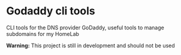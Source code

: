 # Godaddy cli tools

CLI tools for the DNS provider GoDaddy, useful tools to manage subdomains for my HomeLab

**Warning:** This project is still in development and should not be used
